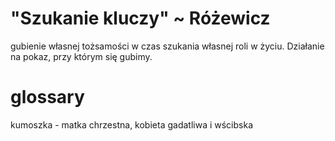 # "Szukanie kluczy" ~ Różewicz
gubienie własnej tożsamości w czas szukania własnej roli w życiu. Działanie na pokaz, przy którym się gubimy.

# glossary
kumoszka - matka chrzestna, kobieta gadatliwa i wścibska